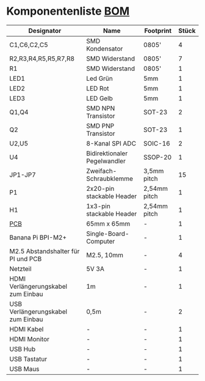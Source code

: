 
# Komponentenliste [BOM](hardware/pcb/bom.xlsx)

| Designator                                        | Name                         | Footprint    | Stück |
|---------------------------------------------------|------------------------------|--------------|-------|
| C1,C6,C2,C5                                       | SMD Kondensator              | 0805'        | 4     |
| R2,R3,R4,R5,R5,R7,R8                              | SMD Widerstand               | 0805'        | 7     |
| R1                                                | SMD Widerstand               | 0805'        | 1     |
| LED1                                              | Led Grün                     | 5mm          | 1     |
| LED2                                              | LED Rot                      | 5mm          | 1     |
| LED3                                              | LED Gelb                     | 5mm          | 1     |
| Q1,Q4                                             | SMD NPN Transistor           | SOT\-23      | 2     |
| Q2                                                | SMD PNP Transistor           | SOT\-23      | 1     |
| U2,U5                                             | 8\-Kanal SPI ADC             | SOIC\-16     | 2     |
| U4                                                | Bidirektionaler Pegelwandler | SSOP\-20     | 1     |
| JP1\-JP7                                          | Zweifach\-Schraubklemme      | 3,5mm pitch  | 15    |
| P1                                                | 2x20\-pin stackable Header   | 2,54mm pitch | 1     |
| H1                                                | 1x3\-pin stackable Header    | 2,54mm pitch | 1     |
| [PCB](https://easyeda.com/User201/windkanal) | 65mm x 65mm                  | \-           | 1     |
| Banana Pi BPI\-M2\+                               | Single\-Board\-Computer      | \-           | 1     |
| M2\.5 Abstandshalter für PI und PCB               | M2\.5, 10mm                  | \-           | 4     |
| Netzteil                                          | 5V 3A                        | \-           | 1     |
| HDMI Verlängerungskabel zum Einbau                | 1m                           | \-           | 1     |
| USB Verlängerungskabel zum Einbau                 | 0,5m                         | \-           | 2     |
| HDMI Kabel                                        | \-                           | \-           | 1     |
| HDMI Monitor                                      | \-                           | \-           | 1     |
| USB Hub                                           | \-                           | \-           | 1     |
| USB Tastatur                                      | \-                           | \-           | 1     |
| USB Maus                                          | \-                           | \-           | 1     |
